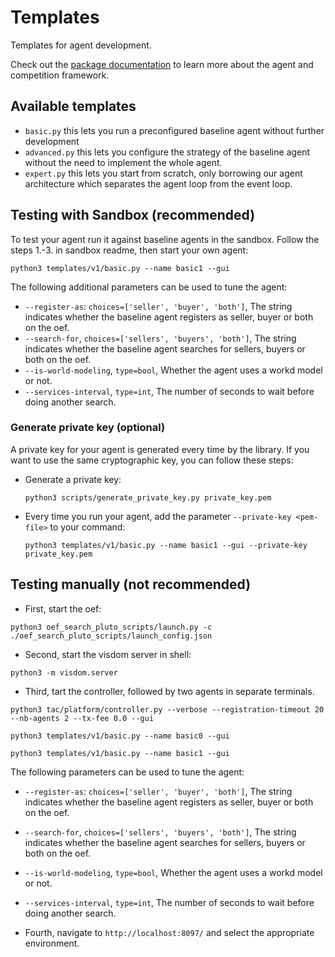 # Templates
Templates for agent development.

Check out the [package documentation](../../master/docs) to learn more about the agent and competition framework.

## Available templates

- `basic.py` this lets you run a preconfigured baseline agent without further development
- `advanced.py` this lets you configure the strategy of the baseline agent without the need to implement the whole agent.
- `expert.py` this lets you start from scratch, only borrowing our agent architecture which separates the agent loop from the event loop.

## Testing with Sandbox (recommended)

To test your agent run it against baseline agents in the sandbox. Follow the steps 1.-3. in sandbox readme, then start your own agent:

```
python3 templates/v1/basic.py --name basic1 --gui
```

The following additional parameters can be used to tune the agent:

- `--register-as`: `choices=['seller', 'buyer', 'both']`, The string indicates whether the baseline agent registers as seller, buyer or both on the oef.
- `--search-for`, `choices=['sellers', 'buyers', 'both']`, The string indicates whether the baseline agent searches for sellers, buyers or both on the oef.
- `--is-world-modeling`, `type=bool`, Whether the agent uses a workd model or not.   
- `--services-interval`, `type=int`, The number of seconds to wait before doing another search.


### Generate private key (optional)

A private key for your agent is generated every time by the library. 
If you want to use the same cryptographic key, you can follow these steps:

- Generate a private key:
      
      python3 scripts/generate_private_key.py private_key.pem
      
- Every time you run your agent, add the parameter `--private-key <pem-file>` to your command:

      python3 templates/v1/basic.py --name basic1 --gui --private-key private_key.pem

## Testing manually (not recommended)

- First, start the oef:
```
python3 oef_search_pluto_scripts/launch.py -c ./oef_search_pluto_scripts/launch_config.json
```

- Second, start the visdom server in shell:
```
python3 -m visdom.server
```

- Third, tart the controller, followed by two agents in separate terminals.
```
python3 tac/platform/controller.py --verbose --registration-timeout 20 --nb-agents 2 --tx-fee 0.0 --gui
```
```
python3 templates/v1/basic.py --name basic0 --gui
```
```
python3 templates/v1/basic.py --name basic1 --gui
```

The following parameters can be used to tune the agent:

- `--register-as`: `choices=['seller', 'buyer', 'both']`, The string indicates whether the baseline agent registers as seller, buyer or both on the oef.
- `--search-for`, `choices=['sellers', 'buyers', 'both']`, The string indicates whether the baseline agent searches for sellers, buyers or both on the oef.
- `--is-world-modeling`, `type=bool`, Whether the agent uses a workd model or not.   
- `--services-interval`, `type=int`, The number of seconds to wait before doing another search.

- Fourth, navigate to `http://localhost:8097/` and select the appropriate environment.
